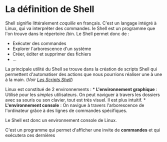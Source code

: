 # La définition de Shell

Shell signifie littéralement *coquille* en français. C'est un langage intégré à Linux, qui va interpréter des commandes. le Shell est un programme que l'on trouve dans le répertoire /bin. Le Shell permet donc de :
* Exécuter des commandes
* Explorer l'arborescence d'un système
* Créer, éditer et supprimer des fichiers
* ...

La principale utilité du Shell se trouve dans la création de scripts Shell qui permettent d'automatiser des actions que nous pourrions réaliser une à une à la main. (*Voir [Les Scripts Shell](./scripts.md)*)



Linux est constitué de 2 environnements : 
    * **L'environnement graphique** : Utilisé pour les *simples* utilisateurs. On peut naviguer à travers les dossiers avec sa souris ou son clavier, tout est très visuel. Il est plus intuitif.
    * **L'environnement console** : On navigue à travers l'arborescence de l'ordinateur grâce à des lignes de commandes spécifiques. 

Le Shell est donc un environnement console de Linux. 

C'est un programme qui permet d'afficher une invite de **commandes** et qui exécutera ces dernières